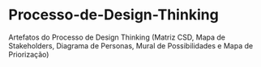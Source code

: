 # Processo-de-Design-Thinking
Artefatos do Processo de Design Thinking (Matriz CSD, Mapa de Stakeholders, Diagrama de Personas, Mural de Possibilidades e Mapa de Priorização)
